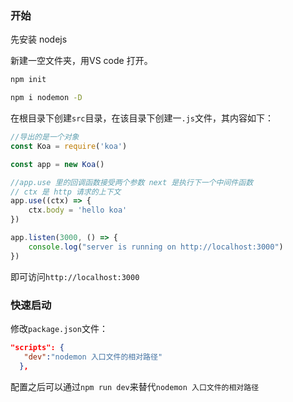 ### 开始

先安装 nodejs

新建一空文件夹，用VS code 打开。

```bash
npm init
```

```bash
npm i nodemon -D
```

在根目录下创建`src`目录，在该目录下创建一`.js`文件，其内容如下：

```javascript
//导出的是一个对象
const Koa = require('koa')

const app = new Koa()

//app.use 里的回调函数接受两个参数 next 是执行下一个中间件函数
// ctx 是 http 请求的上下文
app.use((ctx) => {
    ctx.body = 'hello koa'
})

app.listen(3000, () => {
    console.log("server is running on http://localhost:3000")
})
```

即可访问`http://localhost:3000`

### 快速启动

修改`package.json`文件：

```json
"scripts": {
   "dev":"nodemon 入口文件的相对路径"
  },
```

配置之后可以通过`npm run dev`来替代`nodemon 入口文件的相对路径 `
